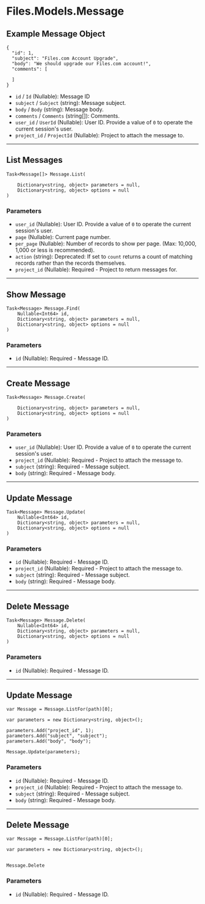 # Files.Models.Message

## Example Message Object

```
{
  "id": 1,
  "subject": "Files.com Account Upgrade",
  "body": "We should upgrade our Files.com account!",
  "comments": [

  ]
}
```

* `id` / `Id`  (Nullable<Int64>): Message ID
* `subject` / `Subject`  (string): Message subject.
* `body` / `Body`  (string): Message body.
* `comments` / `Comments`  (string[]): Comments.
* `user_id` / `UserId`  (Nullable<Int64>): User ID.  Provide a value of `0` to operate the current session's user.
* `project_id` / `ProjectId`  (Nullable<Int64>): Project to attach the message to.


---

## List Messages

```
Task<Message[]> Message.List(
    
    Dictionary<string, object> parameters = null,
    Dictionary<string, object> options = null
)
```

### Parameters

* `user_id` (Nullable<Int64>): User ID.  Provide a value of `0` to operate the current session's user.
* `page` (Nullable<Int64>): Current page number.
* `per_page` (Nullable<Int64>): Number of records to show per page.  (Max: 10,000, 1,000 or less is recommended).
* `action` (string): Deprecated: If set to `count` returns a count of matching records rather than the records themselves.
* `project_id` (Nullable<Int64>): Required - Project to return messages for.


---

## Show Message

```
Task<Message> Message.Find(
    Nullable<Int64> id, 
    Dictionary<string, object> parameters = null,
    Dictionary<string, object> options = null
)
```

### Parameters

* `id` (Nullable<Int64>): Required - Message ID.


---

## Create Message

```
Task<Message> Message.Create(
    
    Dictionary<string, object> parameters = null,
    Dictionary<string, object> options = null
)
```

### Parameters

* `user_id` (Nullable<Int64>): User ID.  Provide a value of `0` to operate the current session's user.
* `project_id` (Nullable<Int64>): Required - Project to attach the message to.
* `subject` (string): Required - Message subject.
* `body` (string): Required - Message body.


---

## Update Message

```
Task<Message> Message.Update(
    Nullable<Int64> id, 
    Dictionary<string, object> parameters = null,
    Dictionary<string, object> options = null
)
```

### Parameters

* `id` (Nullable<Int64>): Required - Message ID.
* `project_id` (Nullable<Int64>): Required - Project to attach the message to.
* `subject` (string): Required - Message subject.
* `body` (string): Required - Message body.


---

## Delete Message

```
Task<Message> Message.Delete(
    Nullable<Int64> id, 
    Dictionary<string, object> parameters = null,
    Dictionary<string, object> options = null
)
```

### Parameters

* `id` (Nullable<Int64>): Required - Message ID.


---

## Update Message

```
var Message = Message.ListFor(path)[0];

var parameters = new Dictionary<string, object>();

parameters.Add("project_id", 1);
parameters.Add("subject", "subject");
parameters.Add("body", "body");

Message.Update(parameters);
```

### Parameters

* `id` (Nullable<Int64>): Required - Message ID.
* `project_id` (Nullable<Int64>): Required - Project to attach the message to.
* `subject` (string): Required - Message subject.
* `body` (string): Required - Message body.


---

## Delete Message

```
var Message = Message.ListFor(path)[0];

var parameters = new Dictionary<string, object>();


Message.Delete
```

### Parameters

* `id` (Nullable<Int64>): Required - Message ID.
